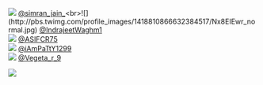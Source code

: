 
 ![](http://pbs.twimg.com/profile_images/1457555439378317313/s4w3Ogij_normal.jpg) [@simran_jain_](https://twitter.com/simran_jain_)<br>![](http://pbs.twimg.com/profile_images/1418810866632384517/Nx8EIEwr_normal.jpg) [@IndrajeetWaghm1](https://twitter.com/IndrajeetWaghm1)<br>![](http://pbs.twimg.com/profile_images/1451904836975280134/8ott4bY-_normal.jpg) [@ASIFCR75](https://twitter.com/ASIFCR75)<br>![](http://pbs.twimg.com/profile_images/1392708557057916928/6VWLpdkU_normal.jpg) [@iAmPaTtY1299](https://twitter.com/iAmPaTtY1299)<br>![](http://abs.twimg.com/sticky/default_profile_images/default_profile_normal.png) [@Vegeta_r_9](https://twitter.com/Vegeta_r_9)<br> 

![](https://visitor-badge.laobi.icu/badge?page_id=ponder)
